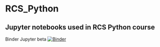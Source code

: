 # RCS_Python

## Jupyter notebooks used in RCS Python course

Binder Jupyter beta
[![Binder](https://mybinder.org/badge.svg)](https://mybinder.org/v2/gh/ValRCS/RCS_Python/master)
